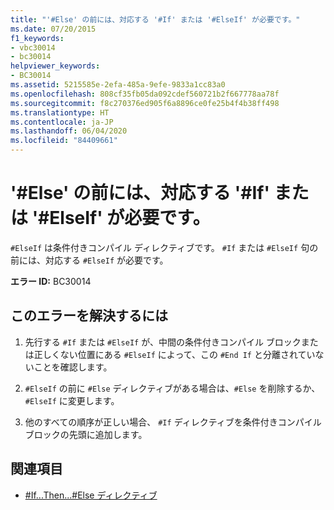 ```yaml
---
title: "'#Else' の前には、対応する '#If' または '#ElseIf' が必要です。"
ms.date: 07/20/2015
f1_keywords:
- vbc30014
- bc30014
helpviewer_keywords:
- BC30014
ms.assetid: 5215585e-2efa-485a-9efe-9833a1cc83a0
ms.openlocfilehash: 808cf35fb05da092cdef560721b2f667778aa78f
ms.sourcegitcommit: f8c270376ed905f6a8896ce0fe25b4f4b38ff498
ms.translationtype: HT
ms.contentlocale: ja-JP
ms.lasthandoff: 06/04/2020
ms.locfileid: "84409661"
---
```

# <a name="elseif-must-be-preceded-by-a-matching-if-or-elseif"></a>'#Else' の前には、対応する '#If' または '#ElseIf' が必要です。
`#ElseIf` は条件付きコンパイル ディレクティブです。 `#If` または `#ElseIf` 句の前には、対応する `#ElseIf` が必要です。  
  
 **エラー ID:** BC30014  
  
## <a name="to-correct-this-error"></a>このエラーを解決するには  
  
1. 先行する `#If` または `#ElseIf` が、中間の条件付きコンパイル ブロックまたは正しくない位置にある `#ElseIf` によって、この `#End If` と分離されていないことを確認します。  
  
2. `#ElseIf` の前に `#Else` ディレクティブがある場合は、`#Else` を削除するか、`#ElseIf` に変更します。  
  
3. 他のすべての順序が正しい場合、 `#If` ディレクティブを条件付きコンパイル ブロックの先頭に追加します。  
  
## <a name="see-also"></a>関連項目

- [#If...Then...#Else ディレクティブ](../directives/if-then-else-directives.md)
